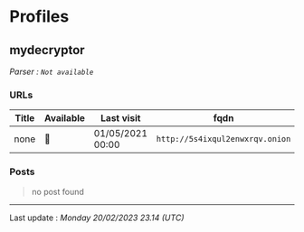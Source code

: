 # Profiles

## **mydecryptor**


_Parser : `Not available`_

### URLs
| Title | Available | Last visit | fqdn | Screenshot 
|---|---|---|---|---|
| none | 🔴 | 01/05/2021 00:00 | `http://5s4ixqul2enwxrqv.onion` | ❌ | 

### Posts

> no post found


 --- 


Last update : _Monday 20/02/2023 23.14 (UTC)_
